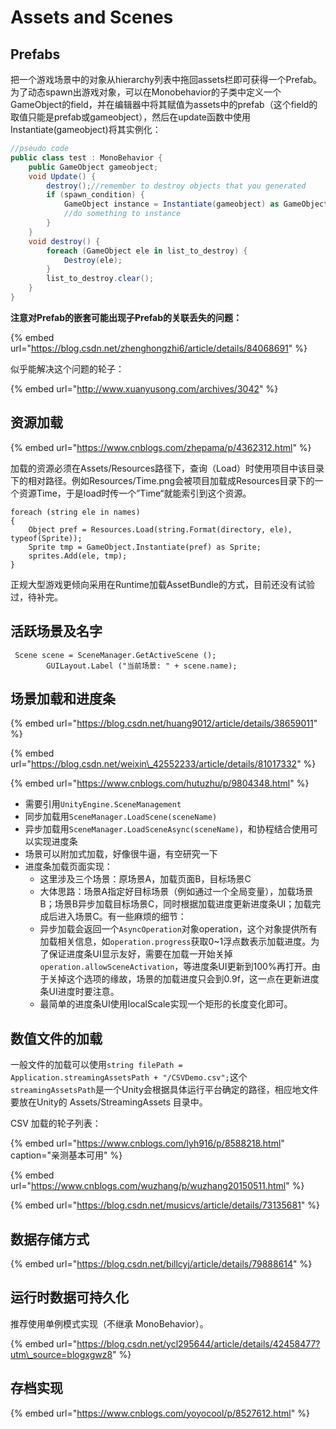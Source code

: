 # Assets and Scenes

## Prefabs

把一个游戏场景中的对象从hierarchy列表中拖回assets栏即可获得一个Prefab。为了动态spawn出游戏对象，可以在Monobehavior的子类中定义一个GameObject的field，并在编辑器中将其赋值为assets中的prefab（这个field的取值只能是prefab或gameobject），然后在update函数中使用Instantiate\(gameobject\)将其实例化：

```csharp
//pseudo code
public class test : MonoBehavior {
    public GameObject gameobject;
    void Update() {
        destroy();//remember to destroy objects that you generated
        if (spawn_condition) {
            GameObject instance = Instantiate(gameobject) as GameObject;
            //do something to instance
        }
    }    
    void destroy() {
        foreach (GameObject ele in list_to_destroy) {
            Destroy(ele);
        }
        list_to_destroy.clear();
    }
}
```

**注意对Prefab的嵌套可能出现子Prefab的关联丢失的问题：**

{% embed url="https://blog.csdn.net/zhenghongzhi6/article/details/84068691" %}

似乎能解决这个问题的轮子：

{% embed url="http://www.xuanyusong.com/archives/3042" %}

## **资源加载**

{% embed url="https://www.cnblogs.com/zhepama/p/4362312.html" %}

加载的资源必须在Assets/Resources路径下，查询（Load）时使用项目中该目录下的相对路径。例如Resources/Time.png会被项目加载成Resources目录下的一个资源Time，于是load时传一个”Time“就能索引到这个资源。

```text
foreach (string ele in names)
{
    Object pref = Resources.Load(string.Format(directory, ele), typeof(Sprite));
    Sprite tmp = GameObject.Instantiate(pref) as Sprite;
    sprites.Add(ele, tmp);
}
```

正规大型游戏更倾向采用在Runtime加载AssetBundle的方式，目前还没有试验过，待补完。

## **活跃场景及名字**

```text
 Scene scene = SceneManager.GetActiveScene ();
        GUILayout.Label ("当前场景: " + scene.name);
```

## **场景加载和进度条**

{% embed url="https://blog.csdn.net/huang9012/article/details/38659011" %}

{% embed url="https://blog.csdn.net/weixin\_42552233/article/details/81017332" %}

{% embed url="https://www.cnblogs.com/hutuzhu/p/9804348.html" %}

* 需要引用`UnityEngine.SceneManagement`
* 同步加载用`SceneManager.LoadScene(sceneName)`
* 异步加载用`SceneManager.LoadSceneAsync(sceneName)`，和协程结合使用可以实现进度条
* 场景可以附加式加载，好像很牛逼，有空研究一下
* 进度条加载页面实现：
  * 这里涉及三个场景：原场景A，加载页面B，目标场景C
  * 大体思路：场景A指定好目标场景（例如通过一个全局变量），加载场景B；场景B异步加载目标场景C，同时根据加载进度更新进度条UI；加载完成后进入场景C。有一些麻烦的细节：
  * 异步加载会返回一个`AsyncOperation`对象operation，这个对象提供所有加载相关信息，如`operation.progress`获取0~1浮点数表示加载进度。为了保证进度条UI显示友好，需要在加载一开始关掉`operation.allowSceneActivation`，等进度条UI更新到100%再打开。由于关掉这个选项的缘故，场景的加载进度只会到0.9f，这一点在更新进度条UI进度时要注意。
  * 最简单的进度条UI使用localScale实现一个矩形的长度变化即可。

## **数值文件的加载**

一般文件的加载可以使用`string filePath = Application.streamingAssetsPath + "/CSVDemo.csv";`这个`streamingAssetsPath`是一个Unity会根据具体运行平台确定的路径，相应地文件要放在Unity的 Assets/StreamingAssets 目录中。

CSV 加载的轮子列表：

{% embed url="https://www.cnblogs.com/lyh916/p/8588218.html" caption="亲测基本可用" %}

{% embed url="https://www.cnblogs.com/wuzhang/p/wuzhang20150511.html" %}

{% embed url="https://blog.csdn.net/musicvs/article/details/73135681" %}

## **数据存储方式**

{% embed url="https://blog.csdn.net/billcyj/article/details/79888614" %}

## **运行时数据可持久化**

推荐使用单例模式实现（不继承 MonoBehavior）。

{% embed url="https://blog.csdn.net/ycl295644/article/details/42458477?utm\_source=blogxgwz8" %}

## **存档实现**

{% embed url="https://www.cnblogs.com/yoyocool/p/8527612.html" %}

